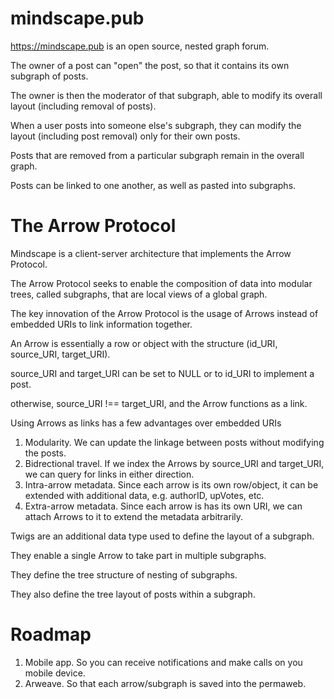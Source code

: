 # mindscape.pub

https://mindscape.pub is an open source, nested graph forum.

The owner of a post can "open" the post, so that it contains its own subgraph of posts. 

The owner is then the moderator of that subgraph, able to modify its overall layout
(including removal of posts).

When a user posts into someone else's subgraph, they can modify the layout (including post removal) only for their own posts.

Posts that are removed from a particular subgraph remain in the overall graph.

Posts can be linked to one another, as well as pasted into subgraphs.

# The Arrow Protocol

Mindscape is a client-server architecture that implements the Arrow Protocol.

The Arrow Protocol seeks to enable the composition of data into modular trees, called subgraphs, that are local views of a global graph.

The key innovation of the Arrow Protocol is the usage of Arrows instead of embedded URIs to link information together. 

An Arrow is essentially a row or object with the structure (id_URI, source_URI, target_URI).

source_URI and target_URI can be set to NULL or to id_URI to implement a post.

otherwise, source_URI !== target_URI, and the Arrow functions as a link.

Using Arrows as links has a few advantages over embedded URIs

1. Modularity. We can update the linkage between posts without modifying the posts.
2. Bidrectional travel. If we index the Arrows by source_URI and target_URI, we can query for links in either direction.
3. Intra-arrow metadata. Since each arrow is its own row/object, it can be extended with additional data, e.g. authorID, upVotes, etc.
4. Extra-arrow metadata. Since each arrow is has its own URI, we can attach Arrows to it to extend the metadata arbitrarily.

Twigs are an additional data type used to define the layout of a subgraph.

They enable a single Arrow to take part in multiple subgraphs.

They define the tree structure of nesting of subgraphs.

They also define the tree layout of posts within a subgraph.

# Roadmap

1. Mobile app. So you can receive notifications and make calls on you mobile device.
2. Arweave. So that each arrow/subgraph is saved into the permaweb.


